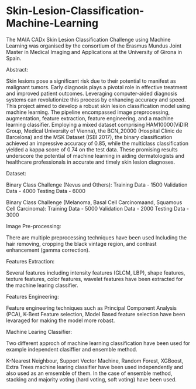 # Skin-Lesion-Classification-Machine-Learning
The MAIA CADx Skin Lesion Classification Challenge using Machine Learning was organised by the consortium of the Erasmus Mundus Joint Master in Medical Imaging and Applications at the University of Girona in Spain.

Abstract:

Skin lesions pose a significant risk due to their potential to manifest as malignant tumors. Early diagnosis plays a pivotal role in effective treatment and improved patient outcomes. Leveraging computer-aided diagnosis systems can revolutionize this process by enhancing accuracy and speed. This project aimed to develop a robust skin lesion classification model using machine learning. The pipeline encompassed image preprocessing, augmentation, feature extraction, feature engineering, and a machine learning classifier. Employing a mixed dataset comprising HAM10000(ViDIR Group, Medical University of Vienna), the BCN_20000 (Hospital Clínic de Barcelona) and the MSK Dataset (ISBI 2017), the binary classification achieved an impressive accuracy of 0.85, while the multiclass classification yielded a kappa score of 0.74 on the test data. These promising results underscore the potential of machine learning in aiding dermatologists and healthcare professionals in accurate and timely skin lesion diagnoses.

Dataset:

Binary Class Challenge (Nevus and Others):
Training Data   - 1500
Validation Data - 4000
Testing Data    - 6000

Binary Class Challenge (Melanoma, Basal Cell Carcinomaand, Squamous Cell Carcinoma):
Training Data   - 5000
Validation Data - 2000
Testing Data    - 3000

Image Pre-processing:

There are multiple preprocessing techniques have been used lncluding the hair removing, cropping the black vintage region, and contrast enhancement (gamma correction).

Features Extraction:

Several features including intensity features (GLCM, LBP), shape features, texture features, color features, wavelet features have been extracted for the machine learing classifier.

Features Engineering:

Feature engineering techniques such as Principal Component Analysis (PCA), K-Best Feature selection, Model Based feature selection have been levaraged for making the model more robast.

Machine Learing Classifier:

Two different approch of machine learning classification have been used for example independent clasiffier and ensemble method. 

K-Nearest Neighbour, Support Vector Machine, Random Forest, XGBoost, Extra Trees machine learing classifier have been used independently and also used as an emsemble of them. In the case of ensemble method, stacking and majority voting (hard voting, soft voting) have been used.